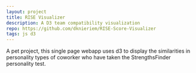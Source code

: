 ```yaml
---
layout: project
title: RISE Visualizer
description: A D3 team compatibility visualization
repo: https://github.com/dknieriem/RISE-Score-Visualizer
tags: js d3
---
```


A pet project, this single page webapp uses d3 to display the similarities in personality types of coworker who have taken the StrengthsFinder personality test.